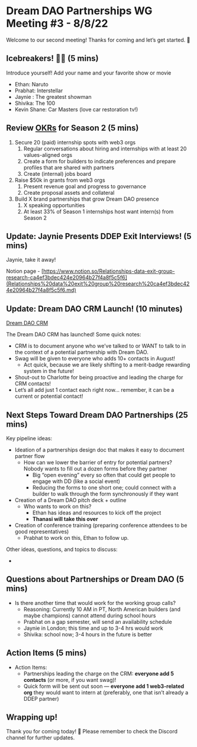 # Dream DAO Partnerships WG Meeting #3 - 8/8/22

Welcome to our second meeting! Thanks for coming and let’s get started. 🚀

## Icebreakers! 🧊🔨 (5 mins)

Introduce yourself! Add your name and your favorite show or movie

- Ethan: Naruto
- Prabhat: Interstellar
- Jaynie :  The greatest showman
- Shivika: The 100
- Kevin Shane: Car Masters (love car restoration tv!)

## Review [OKRs](https://asana.com/resources/okr-meaning) for Season 2 (5 mins)

1. Secure 20 (paid) internship spots with web3 orgs
    1. Regular conversations about hiring and internships with at least 20 values-aligned orgs
    2. Create a form for builders to indicate preferences and prepare profiles that are shared with partners
    3. Create (internal) jobs board
2. Raise $50k in grants from web3 orgs
    1. Present revenue goal and progress to governance
    2. Create proposal assets and collateral
3. Build X brand partnerships that grow Dream DAO presence
    1. X speaking opportunities
    2. At least 33% of Season 1 internships host want intern(s) from Season 2

## Update: Jaynie Presents DDEP Exit Interviews! (5 mins)

Jaynie, take it away! 

Notion page - [https://www.notion.so/Relationships-data-exit-group-research-ca4ef3bdec424e20964b27f4a8f5c5f6](Relationships%20data%20exit%20group%20research%20ca4ef3bdec424e20964b27f4a8f5c5f6.md)

## Update: Dream DAO CRM Launch! (10 minutes)

[Dream DAO CRM](../../../../Evergreen%20Documents%20976d2984e99f4146b4283457a2303a7c/Evergreen%20Documents%20Database%20db1ccc6322ae474dba4b59d6b687d080/Dream%20DAO%20CRM%20e9bf94ac988e4a09ac50842af02e63cf/Dream%20DAO%20CRM%207340609ec50e4d7a9b3aa35d45be0453.csv)

The Dream DAO CRM has launched! Some quick notes:

- CRM is to document anyone who we’ve talked to or WANT to talk to in the context of a potential partnership with Dream DAO.
- Swag will be given to everyone who adds 10+ contacts in August!
    - Act quick, because we are likely shifting to a merit-badge rewarding system in the future!
- Shout-out to Charlotte for being proactive and leading the charge for CRM contacts!
- Let’s all add just 1 contact each right now… remember, it can be a current or potential contact!

## Next Steps Toward Dream DAO Partnerships (25 mins)

Key pipeline ideas:

- Ideation of a partnerships design doc that makes it easy to document partner flow
    - How can we lower the barrier of entry for potential partners? Nobody wants to fill out a dozen forms before they partner
        - Big “open evening” every so often that could get people to engage with DD (like a social event)
        - Reducing the forms to one short one; could connect with a builder to walk through the form synchronously if they want
- Creation of a Dream DAO pitch deck + outline
    - Who wants to work on this?
        - Ethan has ideas and resources to kick off the project
        - **Thanasi will take this over**
- Creation of conference training (preparing conference attendees to be good representatives)
    - Prabhat to work on this, Ethan to follow up.

Other ideas, questions, and topics to discuss:

- 

## Questions about Partnerships or Dream DAO (5 mins)

- Is there another time that would work for the working group calls?
    - Reasoning: Currently 10 AM in PT, North American builders (and maybe champions) cannot attend during school hours
    - Prabhat on a gap semester, will send an availability schedule
    - Jaynie in London; this time and up to 3-4 hrs would work
    - Shivika: school now; 3-4 hours in the future is better

## Action Items (5 mins)

- Action Items:
    - Partnerships leading the charge on the CRM: **everyone add 5 contacts** (or more, if you want swag)!
    - Quick form will be sent out soon — **everyone add 1 web3-related org** they would want to intern at (preferably, one that isn’t already a DDEP partner)

## Wrapping up!

Thank you for coming today! 🌮
Please remember to check the Discord channel for further updates.